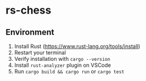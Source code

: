 # rs-chess

## Environment ##
1. Install Rust (https://www.rust-lang.org/tools/install)
2. Restart your terminal
3. Verify installation with `cargo --version`
4. Install `rust-analyzer` plugin on VSCode
5. Run `cargo build && cargo run` or `cargo test`
